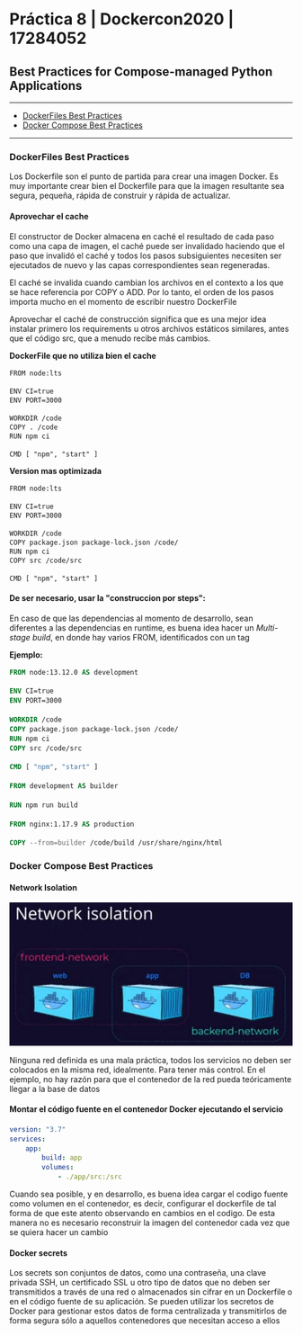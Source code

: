 # Práctica 8 | Dockercon2020  | 17284052

## Best Practices for Compose-managed Python Applications 
----
  - [DockerFiles Best Practices](#dockerfiles-best-practices)
  - [Docker Compose Best Practices](#docker-compose-best-practices)
----

### DockerFiles Best Practices

Los Dockerfile son el punto de partida para crear una imagen Docker. Es muy importante crear bien el Dockerfile para que la imagen resultante sea segura, pequeña, rápida de construir y rápida de actualizar.


#### Aprovechar el cache
El constructor de Docker almacena en caché el resultado de cada paso como una capa de imagen, el caché puede ser invalidado haciendo que el paso que invalidó el caché y todos los pasos subsiguientes necesiten ser ejecutados de nuevo y las capas correspondientes sean regeneradas.

El caché se invalida cuando cambian los archivos en el contexto a los que se hace referencia por COPY o ADD. Por lo tanto, el orden de los pasos importa mucho en el momento de escribir nuestro DockerFile

Aprovechar el caché de construcción significa que es una mejor idea instalar primero los requirements u otros archivos estáticos similares, antes que el código src, que a menudo recibe más cambios.

**DockerFile que no utiliza bien el cache**
```Docker
FROM node:lts

ENV CI=true
ENV PORT=3000

WORKDIR /code
COPY . /code
RUN npm ci

CMD [ "npm", "start" ]
```

**Version mas optimizada**
```Docker
FROM node:lts

ENV CI=true
ENV PORT=3000

WORKDIR /code
COPY package.json package-lock.json /code/
RUN npm ci
COPY src /code/src

CMD [ "npm", "start" ]
```

#### De ser necesario, usar la "construccion por steps":

En caso de que las dependencias al momento de desarrollo, sean diferentes a las dependencias en runtime, es buena idea hacer un *Multi-stage build*, en donde hay varios FROM, identificados con un tag

**Ejemplo:**
```DockerFile
FROM node:13.12.0 AS development

ENV CI=true
ENV PORT=3000

WORKDIR /code
COPY package.json package-lock.json /code/
RUN npm ci
COPY src /code/src

CMD [ "npm", "start" ]

FROM development AS builder

RUN npm run build

FROM nginx:1.17.9 AS production

COPY --from=builder /code/build /usr/share/nginx/html
```
### Docker Compose Best Practices

#### Network Isolation

![Network isolation](images/networkisolation.png)

Ninguna red definida es una mala práctica, todos los servicios no deben ser colocados en la misma red, idealmente. Para tener más control.  En el ejemplo, no hay razón para que el contenedor de la red pueda teóricamente llegar a la base de datos

#### Montar el código fuente en el contenedor Docker ejecutando el servicio

```yaml
version: "3.7"
services:
    app:
        build: app
        volumes:
            - ./app/src:/src

```

Cuando sea posible, y en desarrollo, es buena idea cargar el codigo fuente como volumen en el contenedor, es decir, configurar el dockerfile de tal forma de que este atento observando en cambios en el codigo. De esta manera no es necesario reconstruir la imagen del contenedor cada vez que se quiera hacer un cambio

#### Docker secrets

Los secrets son conjuntos de datos, como una contraseña, una clave privada SSH, un certificado SSL u otro tipo de datos que no deben ser transmitidos a través de una red o almacenados sin cifrar en un Dockerfile o en el código fuente de su aplicación. Se pueden utilizar los secretos de Docker para gestionar estos datos de forma centralizada y transmitirlos de forma segura sólo a aquellos contenedores que necesitan acceso a ellos